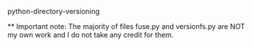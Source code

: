 python-directory-versioning

** Important note: The majority of files fuse.py and versionfs.py are NOT my own work and I do not take any credit for them. 
